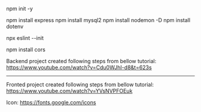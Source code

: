 npm init -y

npm install express
npm install mysql2
npm install nodemon -D
npm install dotenv

npx eslint --init

npm install cors

Backend project created following steps from bellow tutorial:
https://www.youtube.com/watch?v=Cdu0WJhI-d8&t=623s

-----------------------------------------------------------------------------------------

Fronted project created following steps from bellow tutorial:
https://www.youtube.com/watch?v=YVsNVPFOEuk

Icon: https://fonts.google.com/icons
